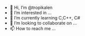 - 👋 Hi, I’m @tropikalen
- 👀 I’m interested in ...
- 🌱 I’m currently learning C,C++, C#
- 💞️ I’m looking to collaborate on ...
- 📫 How to reach me ...

<!---
tropikalen/tropikalen is a ✨ special ✨ repository because its `README.md` (this file) appears on your GitHub profile.
You can click the Preview link to take a look at your changes.
--->

